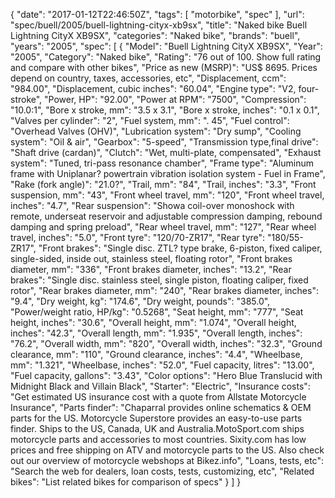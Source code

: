 {
    "date": "2017-01-12T22:46:50Z",
    "tags": [
        "motorbike",
        "spec"
    ],
    "url": "spec\/buell\/2005\/buell-lightning-cityx-xb9sx",
    "title": "Naked bike Buell Lightning CityX XB9SX",
    "categories": "Naked bike",
    "brands": "buell",
    "years": "2005",
    "spec": [
        {
            "Model": "Buell Lightning CityX XB9SX",
            "Year": "2005",
            "Category": "Naked bike",
            "Rating": "76 out of 100. Show full rating and compare with other bikes",
            "Price as new (MSRP)": "US$ 8695.   Prices depend on country, taxes, accessories, etc",
            "Displacement, ccm": "984.00",
            "Displacement, cubic inches": "60.04",
            "Engine type": "V2, four-stroke",
            "Power, HP": "92.00",
            "Power at RPM": "7500",
            "Compression": "10.0:1",
            "Bore x stroke, mm": "3.5 x 3.1",
            "Bore x stroke, inches": "0.1 x 0.1",
            "Valves per cylinder": "2",
            "Fuel system, mm": ".  45",
            "Fuel control": "Overhead Valves (OHV)",
            "Lubrication system": "Dry sump",
            "Cooling system": "Oil & air",
            "Gearbox": "5-speed",
            "Transmission type,final drive": "Shaft drive (cardan)",
            "Clutch": "Wet, multi-plate, compensated",
            "Exhaust system": "Tuned, tri-pass resonance chamber",
            "Frame type": "Aluminum frame with Uniplanar? powertrain vibration isolation system - Fuel in Frame",
            "Rake (fork angle)": "21.0?",
            "Trail, mm": "84",
            "Trail, inches": "3.3",
            "Front suspension, mm": "43",
            "Front wheel travel, mm": "120",
            "Front wheel travel, inches": "4.7",
            "Rear suspension": "Showa coil-over monoshock with remote, underseat reservoir and adjustable compression damping, rebound damping and spring preload",
            "Rear wheel travel, mm": "127",
            "Rear wheel travel, inches": "5.0",
            "Front tyre": "120\/70-ZR17",
            "Rear tyre": "180\/55-ZR17",
            "Front brakes": "Single disc.  ZTL? type brake, 6-piston, fixed caliper, single-sided, inside out, stainless steel, floating rotor",
            "Front brakes diameter, mm": "336",
            "Front brakes diameter, inches": "13.2",
            "Rear brakes": "Single disc. stainless steel, single piston, floating caliper, fixed rotor",
            "Rear brakes diameter, mm": "240",
            "Rear brakes diameter, inches": "9.4",
            "Dry weight, kg": "174.6",
            "Dry weight, pounds": "385.0",
            "Power\/weight ratio, HP\/kg": "0.5268",
            "Seat height, mm": "777",
            "Seat height, inches": "30.6",
            "Overall height, mm": "1.074",
            "Overall height, inches": "42.3",
            "Overall length, mm": "1.935",
            "Overall length, inches": "76.2",
            "Overall width, mm": "820",
            "Overall width, inches": "32.3",
            "Ground clearance, mm": "110",
            "Ground clearance, inches": "4.4",
            "Wheelbase, mm": "1.321",
            "Wheelbase, inches": "52.0",
            "Fuel capacity, litres": "13.00",
            "Fuel capacity, gallons": "3.43",
            "Color options": "Hero Blue Translucid with Midnight Black and Villain Black",
            "Starter": "Electric",
            "Insurance costs": "Get estimated US insurance cost with a quote from Allstate Motorcycle Insurance",
            "Parts finder": "Chaparral provides online schematics & OEM parts for the US.   Motorcycle Superstore provides an easy-to-use parts finder. Ships to the US, Canada, UK and Australia.MotoSport.com ships motorcycle parts and accessories to most countries.    Sixity.com has low prices and free shipping on ATV and motorcycle parts to the US. Also check out our overview of motorcycle webshops at Bikez.info",
            "Loans, tests, etc": "Search the web for dealers, loan costs, tests, customizing, etc",
            "Related bikes": "List related bikes for comparison of specs"
        }
    ]
}